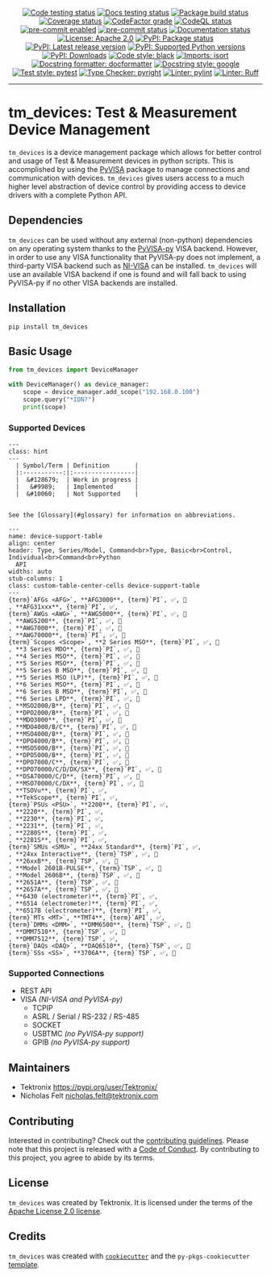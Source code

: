 <p style="text-align: center;">
<a href="https://github.com/tektronix/tm_devices/actions/workflows/test-code.yml"><img alt="Code testing status" src="https://github.com/tektronix/tm_devices/actions/workflows/test-code.yml/badge.svg?branch=main"></a>
<a href="https://github.com/tektronix/tm_devices/actions/workflows/test-docs.yml"><img alt="Docs testing status" src="https://github.com/tektronix/tm_devices/actions/workflows/test-docs.yml/badge.svg?branch=main"></a>
<a href="https://github.com/tektronix/tm_devices/actions/workflows/package-build.yml"><img alt="Package build status" src="https://github.com/tektronix/tm_devices/actions/workflows/package-build.yml/badge.svg?branch=main"></a>
<a href="https://codecov.io/gh/tektronix/tm_devices"><img alt="Coverage status" src="https://codecov.io/gh/tektronix/tm_devices/branch/main/graph/badge.svg"></a>
<a href="https://www.codefactor.io/repository/github/tektronix/tm_devices"><img alt="CodeFactor grade" src="https://www.codefactor.io/repository/github/tektronix/tm_devices/badge" /></a>
<a href="https://github.com/tektronix/tm_devices/actions/workflows/codeql-analysis.yml"><img alt="CodeQL status" src="https://github.com/tektronix/tm_devices/actions/workflows/codeql-analysis.yml/badge.svg?branch=main"></a>
<a href="https://github.com/pre-commit/pre-commit"><img alt="pre-commit enabled" src="https://img.shields.io/badge/pre--commit-enabled-brightgreen?logo=pre-commit"></a>
<a href="https://results.pre-commit.ci/latest/github/tektronix/tm_devices/main"><img alt="pre-commit status" src="https://results.pre-commit.ci/badge/github/tektronix/tm_devices/main.svg"></a>
<a href="https://tm_devices.readthedocs.io/en/stable/?badge=stable"><img alt="Documentation status" src="https://readthedocs.org/projects/tm_devices/badge/?version=stable"></a>
<a href="https://github.com/tektronix/tm_devices/blob/main/LICENSE"><img alt="License: Apache 2.0" src="https://img.shields.io/pypi/l/tm_devices"></a>
<a href="https://pypi.org/project/tm_devices/"><img alt="PyPI: Package status" src="https://img.shields.io/pypi/status/tm_devices?logo=pypi"></a>
<a href="https://pypi.org/project/tm_devices/"><img alt="PyPI: Latest release version" src="https://img.shields.io/pypi/v/tm_devices?logo=pypi"></a>
<a href="https://pypi.org/project/tm_devices/"><img alt="PyPI: Supported Python versions" src="https://img.shields.io/pypi/pyversions/tm_devices?logo=python"></a>
<a href="https://pepy.tech/project/tm_devices"><img alt="PyPI: Downloads" src="https://pepy.tech/badge/tm_devices"></a>
<a href="https://github.com/psf/black"><img alt="Code style: black" src="https://img.shields.io/badge/code%20style-black-black"></a>
<a href="https://pycqa.github.io/isort/"><img alt="Imports: isort" src="https://img.shields.io/badge/imports-isort-black"></a>
<a href="https://github.com/PyCQA/docformatter"><img alt="Docstring formatter: docformatter" src="https://img.shields.io/badge/docstring%20formatter-docformatter-tan"></a>
<a href="https://google.github.io/styleguide/pyguide.html"><img alt="Docstring style: google" src="https://img.shields.io/badge/docstring%20style-google-tan"></a>
<a href="https://github.com/pytest-dev/pytest"><img alt="Test style: pytest" src="https://img.shields.io/badge/test%20style-pytest-blue"></a>
<a href="https://github.com/RobertCraigie/pyright-python"><img alt="Type Checker: pyright" src="https://img.shields.io/badge/type%20checker-pyright-yellowgreen"></a>
<a href="https://github.com/pylint-dev/pylint"><img alt="Linter: pylint" src="https://img.shields.io/badge/linter-pylint-purple"></a>
<a href="https://github.com/charliermarsh/ruff"><img alt="Linter: Ruff" src="https://img.shields.io/badge/linter-ruff-purple"></a>
</p>

______________________________________________________________________

# tm_devices: Test & Measurement Device Management

`tm_devices` is a device management package which allows for better control and
usage of Test & Measurement devices in python scripts. This is accomplished by
using the [PyVISA](https://pyvisa.readthedocs.io/en/latest/) package to manage
connections and communication with devices. `tm_devices` gives users access to a
much higher level abstraction of device control by providing access to device
drivers with a complete Python API.

## Dependencies

`tm_devices` can be used without any external (non-python) dependencies on any operating system
thanks to the [PyVISA-py](https://pyvisa.readthedocs.io/projects/pyvisa-py/en/latest/)
VISA backend. However, in order to use any VISA functionality that PyVISA-py
does not implement, a third-party VISA backend such as
[NI-VISA](https://www.ni.com/en-us/support/downloads/drivers/download.ni-visa.html)
can be installed. `tm_devices` will use an available VISA backend if one is
found and will fall back to using PyVISA-py if no other VISA backends are
installed.

## Installation

```console
pip install tm_devices
```

## Basic Usage

```python
from tm_devices import DeviceManager

with DeviceManager() as device_manager:
    scope = device_manager.add_scope("192.168.0.100")
    scope.query("*IDN?")
    print(scope)
```

### Supported Devices

```{admonition} Legend
---
class: hint
---
  | Symbol/Term | Definition       |
  |:-----------:|:-----------------|
  |  &#128679;  | Work in progress |
  |   &#9989;   | Implemented      |
  |  &#10060;   | Not Supported    |


See the [Glossary](#glossary) for information on abbreviations.
```

```{csv-table} Device Support Levels
---
name: device-support-table
align: center
header: Type, Series/Model, Command<br>Type, Basic<br>Control, Individual<br>Command<br>Python
  API
widths: auto
stub-columns: 1
class: custom-table-center-cells device-support-table
---
{term}`AFGs <AFG>`, **AFG3000**, {term}`PI`, ✅, 🚧
, **AFG31xxx**, {term}`PI`, ✅,
{term}`AWGs <AWG>`, **AWG5000**, {term}`PI`, ✅, 🚧
, **AWG5200**, {term}`PI`, ✅, 🚧
, **AWG7000**, {term}`PI`, ✅, 🚧
, **AWG70000**, {term}`PI`, ✅, 🚧
{term}`Scopes <Scope>`, **2 Series MSO**, {term}`PI`, ✅, 🚧
, **3 Series MDO**, {term}`PI`, ✅, 🚧
, **4 Series MSO**, {term}`PI`, ✅, 🚧
, **5 Series MSO**, {term}`PI`, ✅, 🚧
, **5 Series B MSO**, {term}`PI`, ✅, 🚧
, **5 Series MSO (LP)**, {term}`PI`, ✅, 🚧
, **6 Series MSO**, {term}`PI`, ✅, 🚧
, **6 Series B MSO**, {term}`PI`, ✅, 🚧
, **6 Series LPD**, {term}`PI`, ✅, 🚧
, **MSO2000/B**, {term}`PI`, ✅, 🚧
, **DPO2000/B**, {term}`PI`, ✅, 🚧
, **MDO3000**, {term}`PI`, ✅, 🚧
, **MDO4000/B/C**, {term}`PI`, ✅, 🚧
, **MSO4000/B**, {term}`PI`, ✅, 🚧
, **DPO4000/B**, {term}`PI`, ✅, 🚧
, **MSO5000/B**, {term}`PI`, ✅, 🚧
, **DPO5000/B**, {term}`PI`, ✅, 🚧
, **DPO7000/C**, {term}`PI`, ✅, 🚧
, **DPO70000/C/D/DX/SX**, {term}`PI`, ✅, 🚧
, **DSA70000/C/D**, {term}`PI`, ✅, 🚧
, **MSO70000/C/DX**, {term}`PI`, ✅, 🚧
, **TSOVu**, {term}`PI`, ✅,
, **TekScope**, {term}`PI`, ✅,
{term}`PSUs <PSU>`, **2200**, {term}`PI`, ✅,
, **2220**, {term}`PI`, ✅,
, **2230**, {term}`PI`, ✅,
, **2231**, {term}`PI`, ✅,
, **2280S**, {term}`PI`, ✅,
, **2281S**, {term}`PI`, ✅,
{term}`SMUs <SMU>`, **24xx Standard**, {term}`PI`, ✅,
, **24xx Interactive**, {term}`TSP`, ✅, 🚧
, **26xxB**, {term}`TSP`, ✅, 🚧
, **Model 2601B-PULSE**, {term}`TSP`, ✅, 🚧
, **Model 2606B**, {term}`TSP`, ✅, 🚧
, **2651A**, {term}`TSP`, ✅, 🚧
, **2657A**, {term}`TSP`, ✅, 🚧
, **6430 (electrometer)**, {term}`PI`, ✅,
, **6514 (electrometer)**, {term}`PI`, ✅,
, **6517B (electrometer)**, {term}`PI`, ✅,
{term}`MTs <MT>`, **TMT4**, {term}`API`, ✅,
{term}`DMMs <DMM>`, **DMM6500**, {term}`TSP`, ✅, 🚧
, **DMM7510**, {term}`TSP`, ✅, 🚧
, **DMM7512**, {term}`TSP`, ✅,
{term}`DAQs <DAQ>`, **DAQ6510**, {term}`TSP`, ✅, 🚧
{term}`SSs <SS>`, **3706A**, {term}`TSP`, ✅, 🚧
```

### Supported Connections

- REST API
- VISA _(NI-VISA and PyVISA-py)_
  - TCPIP
  - ASRL / Serial / RS-232 / RS-485
  - SOCKET
  - USBTMC _(no PyVISA-py support)_
  - GPIB _(no PyVISA-py support)_

## Maintainers

- Tektronix <https://pypi.org/user/Tektronix/>
- Nicholas Felt [nicholas.felt@tektronix.com](mailto:nicholas.felt@tektronix.com)

## Contributing

Interested in contributing? Check out the
[contributing guidelines](CONTRIBUTING.md). Please note that this project is
released with a [Code of Conduct](CODE_OF_CONDUCT.md). By contributing to this
project, you agree to abide by its terms.

## License

`tm_devices` was created by Tektronix. It is licensed under the terms of the
[Apache License 2.0 license](LICENSE.md).

## Credits

`tm_devices` was created with
[`cookiecutter`](https://cookiecutter.readthedocs.io/en/latest/README.html) and the
`py-pkgs-cookiecutter`
[template](https://py-pkgs-cookiecutter.readthedocs.io/en/latest/).
